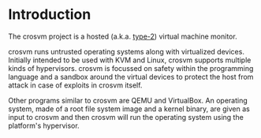 # Introduction

The crosvm project is a hosted (a.k.a.
[type-2](https://en.wikipedia.org/wiki/Hypervisor#Classification)) virtual machine monitor.

crosvm runs untrusted operating systems along with virtualized devices. Initially intended to be
used with KVM and Linux, crosvm supports multiple kinds of hypervisors. crosvm is focussed on safety
within the programming language and a sandbox around the virtual devices to protect the host from
attack in case of exploits in crosvm itself.

Other programs similar to crosvm are QEMU and VirtualBox. An operating system, made of a root file
system image and a kernel binary, are given as input to crosvm and then crosvm will run the
operating system using the platform's hypervisor.